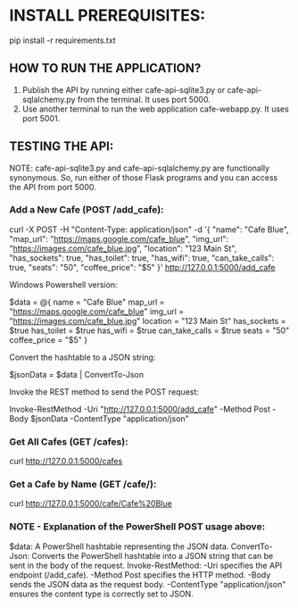 # INSTALL PREREQUISITES:

pip install -r requirements.txt

## HOW TO RUN THE APPLICATION?

1. Publish the API by running either cafe-api-sqlite3.py or cafe-api-sqlalchemy.py
   from the terminal. It uses port 5000.
2. Use another terminal to run the web application cafe-webapp.py. It uses port 5001.

## TESTING THE API:

NOTE: cafe-api-sqlite3.py and cafe-api-sqlalchemy.py are functionally synonymous.
So, run either of those Flask programs and you can access the API from port 5000.

### Add a New Cafe (POST /add_cafe):

curl -X POST -H "Content-Type: application/json" -d '{
  "name": "Cafe Blue",
  "map_url": "https://maps.google.com/cafe_blue",
  "img_url": "https://images.com/cafe_blue.jpg",
  "location": "123 Main St",
  "has_sockets": true,
  "has_toilet": true,
  "has_wifi": true,
  "can_take_calls": true,
  "seats": "50",
  "coffee_price": "$5"
}' http://127.0.0.1:5000/add_cafe

Windows Powershell version:

$data = @{
    name         = "Cafe Blue"
    map_url      = "https://maps.google.com/cafe_blue"
    img_url      = "https://images.com/cafe_blue.jpg"
    location     = "123 Main St"
    has_sockets  = $true
    has_toilet   = $true
    has_wifi     = $true
    can_take_calls = $true
    seats        = "50"
    coffee_price = "$5"
}

Convert the hashtable to a JSON string:

$jsonData = $data | ConvertTo-Json

Invoke the REST method to send the POST request:

Invoke-RestMethod -Uri "http://127.0.0.1:5000/add_cafe" -Method Post -Body $jsonData -ContentType "application/json"


### Get All Cafes (GET /cafes):

curl http://127.0.0.1:5000/cafes

### Get a Cafe by Name (GET /cafe/<name>):

curl http://127.0.0.1:5000/cafe/Cafe%20Blue

### NOTE - Explanation of the PowerShell POST usage above:

$data: A PowerShell hashtable representing the JSON data.
ConvertTo-Json: Converts the PowerShell hashtable into a JSON string that can be sent in the body of the request.
Invoke-RestMethod:
-Uri specifies the API endpoint (/add_cafe).
-Method Post specifies the HTTP method.
-Body sends the JSON data as the request body.
-ContentType "application/json" ensures the content type is correctly set to JSON.
